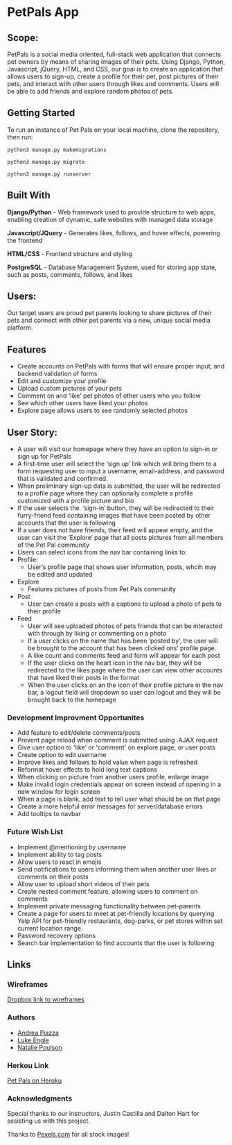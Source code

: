 # PetPals App

## Scope:
PetPals is a social media oriented, full-stack web application that connects pet owners by means of sharing images of their pets. Using Django, Python, Javascript, jQuery, HTML, and CSS, our goal is to create an application that allows users to sign-up, create a profile for their pet, post pictures of their pets, and interact with other users through likes and comments. Users will be able to add friends and explore random photos of pets.

## Getting Started
To run an instance of Pet Pals on your local machine, clone the repository, then run:

`python3 manage.py makemigrations`

`python3 manage.py migrate`

`python3 manage.py runserver`

## Built With
**Django/Python** - Web framework used to provide structure to web apps, enabling creation of dynamic, safe websites with managed data storage

**Javascript/JQuery** - Generates likes, follows, and hover effects, powering the frontend

**HTML/CSS** - Frontend structure and styling

**PostgreSQL** - Database Management System, used for storing app state, such as posts, comments, follows, and likes

## Users:
 Our target users are proud pet parents looking to share pictures of their pets and connect with other pet parents via a new, unique social media platform. 

## Features
* Create accounts on PetPals with forms that will ensure proper input, and backend validation of forms
* Edit and customize your profile
* Upload custom pictures of your pets
* Comment on and 'like' pet photos of other users who you follow
* See which other users have liked your photos
* Explore page allows users to see randomly selected photos


## User Story: 

* A user will visit our homepage where they have an option to sign-in or sign up for PetPals 
 * A first-time user will select the ‘sign up’ link which will bring them to a form requesting user to input a username,  email-address, and password that is validated and confirmed. 
  * When preliminary sign-up data is submitted, the user will be redirected to a profile page where they can optionally complete a profile customized with a profile picture and bio
* If the user selects the  ‘sign-in’ button, they will be redirected to their furry-friend feed containing images that have been posted by other accounts that the user is following
 * If a user does not have friends, their feed will appear empty, and the user can visit the ‘Explore’ page that all posts pictures from all members of the Pet Pal community
 * Users can select icons from the nav bar containing links to:  
  * Profile: 
    * User’s profile page that shows user information, posts, whcih may be edited and updated 
  * Explore
    * Features pictures of posts from Pet Pals community
  * Post
    * User can create a posts with a captions to upload a photo of pets to their profile
  * Feed
    * User will see uploaded photos of pets friends that can be interacted with through by liking or commenting on a photo
    * If a user clicks on the name that has been ‘posted by’, the user will be brought to the account that has been clicked ons’ profile page.
    * A like count and comments feed and form will appear for each post
     * If the user clicks on the heart icon in the nav bar, they will be redirected to the likes page where the user can view other accounts that have liked their posts in the format 
    * When the user clicks on an the icon of their profile picture in the nav bar, a logout field will dropdown so user can logout and they will be brought back to the homepage
  
            
### Development Improvment Opportunites
* Add feature to edit/delete comments/posts
* Prevent page reload when comment is submitted using .AJAX request
* Give user option to 'like' or 'comment' on explore page, or user posts
* Create option to edit username
* Improve likes and follows to hold value when page is refreshed
* Reformat hover effects to hold long text captions
* When clicking on picture from another users profile, enlarge image
* Make invalid login credentials appear on screen instead of opening in a new window for login screen
* When a page is blank, add text to tell user what should be on that page 
* Create a more helpful error messages for server/database errors
* Add tooltips to navbar

### Future Wish List
* Implement @mentioning by username
* Implement ability to tag posts 
* Allow users to react in emojis
* Send notifications to users informing them when another user likes or comments on their posts
* Allow user to upload short videos of their pets
* Create nested comment feature, allowing users to comment on comments
* Implement private messaging functionality between pet-parents
* Create a page for users to meet at pet-friendly locations by querying Yelp API for pet-friendly restaurants, dog-parks, or pet stores within set current location range.
* Password recovery options 
* Search bar implementation to find accounts that the user is following

## Links

### Wireframes
[Dropbox link to wireframes](https://www.dropbox.com/s/24iflm7dn3n6ups/PetPals.pdf?dl=0)

### Authors
* [Andrea Piazza](https://github.com/aza024)
* [Luke Engle](https://github.com/Cyrusluke925)
* [Natalie Poulson](https://github.com/natalie-poulson)

### Herkou Link
[Pet Pals on Heroku](https://petpalsproject.herokuapp.com/)

### Acknowledgments
Special thanks to our instructors, Justin Castilla and Dalton Hart for assisting us with this project. 

Thanks to [Pexels.com](https://www.pexels.com) for all stock images!

